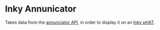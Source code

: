 # Inky Annunicator

Takes data from the [annunciator API](https://dm-devci-annunciator-services.azurewebsites.net/index.html), in order to display it on an [Inky pHAT](https://shop.pimoroni.com/products/inky-phat?variant=12549254217811). 
